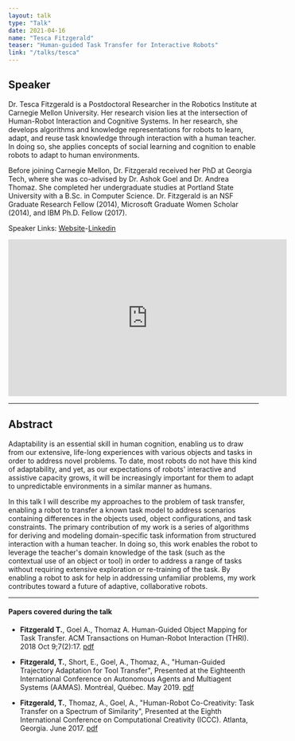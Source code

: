 ```yaml
---
layout: talk
type: "Talk"
date: 2021-04-16
name: "Tesca Fitzgerald"
teaser: "Human-guided Task Transfer for Interactive Robots"
link: "/talks/tesca"
---
```

## Speaker

Dr. Tesca Fitzgerald is a Postdoctoral Researcher in the Robotics Institute at Carnegie Mellon University. Her research vision lies at the intersection of Human-Robot Interaction and Cognitive Systems. In her research, she develops algorithms and knowledge representations for robots to learn, adapt, and reuse task knowledge through interaction with a human teacher. In doing so, she applies concepts of social learning and cognition to enable robots to adapt to human environments.

Before joining Carnegie Mellon, Dr. Fitzgerald received her PhD at Georgia Tech, where she was co-advised by Dr. Ashok Goel and Dr. Andrea Thomaz. She completed her undergraduate studies at Portland State University with a B.Sc. in Computer Science. Dr. Fitzgerald is an NSF Graduate Research Fellow (2014), Microsoft Graduate Women Scholar (2014), and IBM Ph.D. Fellow (2017).

Speaker Links: [Website](https://www.tescafitzgerald.com/)-[Linkedin](https://www.linkedin.com/in/tesca/)

<iframe width="560" height="315" src="https://www.youtube.com/embed/CMmL9qekVq4" title="YouTube video player" frameborder="0" allow="accelerometer; autoplay; clipboard-write; encrypted-media; gyroscope; picture-in-picture" allowfullscreen></iframe>

---

## Abstract
Adaptability is an essential skill in human cognition, enabling us to draw from our extensive, life-long experiences with various objects and tasks in order to address novel problems. To date, most robots do not have this kind of adaptability, and yet, as our expectations of robots' interactive and assistive capacity grows, it will be increasingly important for them to adapt to unpredictable environments in a similar manner as humans. 


In this talk I will describe my approaches to the problem of task transfer, enabling a robot to transfer a known task model to address scenarios containing differences in the objects used, object configurations, and task constraints. The primary contribution of my work is a series of algorithms for deriving and modeling domain-specific task information from structured interaction with a human teacher. In doing so, this work enables the robot to leverage the teacher's domain knowledge of the task (such as the contextual use of an object or tool) in order to address a range of tasks without requiring extensive exploration or re-training of the task. By enabling a robot to ask for help in addressing unfamiliar problems, my work contributes toward a future of adaptive, collaborative robots.

---

#### Papers covered during the talk
* **Fitzgerald T.**, Goel A., Thomaz A.  Human-Guided Object Mapping for Task Transfer. ACM Transactions on  Human-Robot Interaction (THRI). 2018 Oct 9;7(2):17. [pdf](https://dl.acm.org/doi/10.1145/3277905)

* **Fitzgerald, T.**, Short, E., Goel, A., Thomaz, A., "Human-Guided Trajectory Adaptation for Tool Transfer", Presented at the Eighteenth International Conference on Autonomous Agents and Multiagent Systems (AAMAS). Montréal, Québec. May 2019. [pdf](https://static1.squarespace.com/static/5836503ee58c6223fd805734/t/5c86183971c10b0a7ca5d131/1552291914711/AAMAS19_Tool_Transfer.pdf)

* **Fitzgerald, T.**, Thomaz, A., Goel, A., "Human-Robot Co-Creativity: Task Transfer on a Spectrum of Similarity", Presented at the Eighth International Conference on Computational Creativity (ICCC). Atlanta, Georgia. June 2017. [pdf](https://static1.squarespace.com/static/5836503ee58c6223fd805734/t/598a38a32994ca060623e745/1502230696351/ICCC-17_paper_58%281%29.pdf)